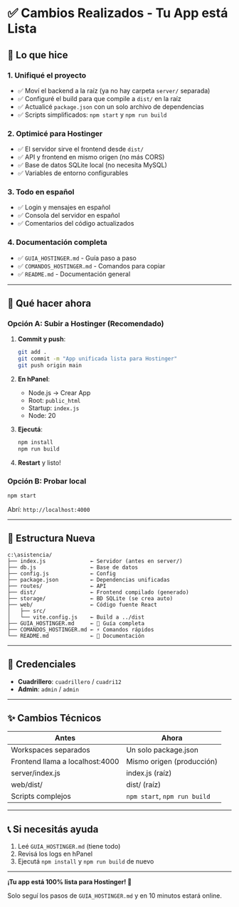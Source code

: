 # ✅ Cambios Realizados - Tu App está Lista

## 🎯 Lo que hice

### 1. **Unifiqué el proyecto**
- ✅ Moví el backend a la raíz (ya no hay carpeta `server/` separada)
- ✅ Configuré el build para que compile a `dist/` en la raíz
- ✅ Actualicé `package.json` con un solo archivo de dependencias
- ✅ Scripts simplificados: `npm start` y `npm run build`

### 2. **Optimicé para Hostinger**
- ✅ El servidor sirve el frontend desde `dist/`
- ✅ API y frontend en mismo origen (no más CORS)
- ✅ Base de datos SQLite local (no necesita MySQL)
- ✅ Variables de entorno configurables

### 3. **Todo en español**
- ✅ Login y mensajes en español
- ✅ Consola del servidor en español
- ✅ Comentarios del código actualizados

### 4. **Documentación completa**
- ✅ `GUIA_HOSTINGER.md` - Guía paso a paso
- ✅ `COMANDOS_HOSTINGER.md` - Comandos para copiar
- ✅ `README.md` - Documentación general

---

## 🚀 Qué hacer ahora

### Opción A: Subir a Hostinger (Recomendado)

1. **Commit y push**:
   ```bash
   git add .
   git commit -m "App unificada lista para Hostinger"
   git push origin main
   ```

2. **En hPanel**:
   - Node.js → Crear App
   - Root: `public_html`
   - Startup: `index.js`
   - Node: 20

3. **Ejecutá**:
   ```bash
   npm install
   npm run build
   ```

4. **Restart** y listo!

### Opción B: Probar local

```bash
npm start
```

Abrí: `http://localhost:4000`

---

## 📁 Estructura Nueva

```
c:\asistencia/
├── index.js              ← Servidor (antes en server/)
├── db.js                 ← Base de datos
├── config.js             ← Config
├── package.json          ← Dependencias unificadas
├── routes/               ← API
├── dist/                 ← Frontend compilado (generado)
├── storage/              ← BD SQLite (se crea auto)
├── web/                  ← Código fuente React
│   ├── src/
│   └── vite.config.js    ← Build a ../dist
├── GUIA_HOSTINGER.md     ← 📖 Guía completa
├── COMANDOS_HOSTINGER.md ← ⚡ Comandos rápidos
└── README.md             ← 📄 Documentación
```

---

## 🔑 Credenciales

- **Cuadrillero**: `cuadrillero` / `cuadri12`
- **Admin**: `admin` / `admin`

---

## ✨ Cambios Técnicos

| Antes | Ahora |
|-------|-------|
| Workspaces separados | Un solo package.json |
| Frontend llama a localhost:4000 | Mismo origen (producción) |
| server/index.js | index.js (raíz) |
| web/dist/ | dist/ (raíz) |
| Scripts complejos | `npm start`, `npm run build` |

---

## 📞 Si necesitás ayuda

1. Leé `GUIA_HOSTINGER.md` (tiene todo)
2. Revisá los logs en hPanel
3. Ejecutá `npm install` y `npm run build` de nuevo

---

**¡Tu app está 100% lista para Hostinger! 🎉**

Solo seguí los pasos de `GUIA_HOSTINGER.md` y en 10 minutos estará online.
